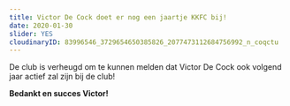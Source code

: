 ```yaml
---
title: Victor De Cock doet er nog een jaartje KKFC bij!
date: 2020-01-30
slider: YES
cloudinaryID: 83996546_3729654650385826_2077473112684756992_n_coqctu
---
```


De club is verheugd om te kunnen melden dat Victor De Cock ook volgend jaar actief zal zijn bij de club!

**Bedankt en succes Victor!**
